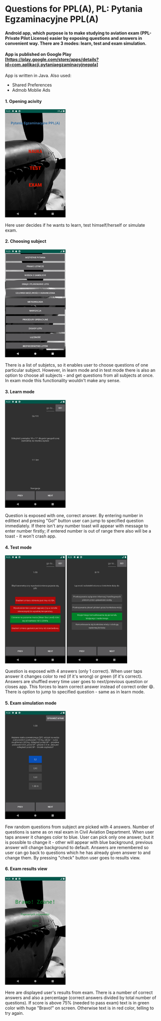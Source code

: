 # Questions for PPL(A), PL: Pytania Egzaminacyjne PPL(A)

#### Android app, which purpose is to make studying to aviation exam (PPL- Private Pilot License) easier by exposing questions and answers in convenient way. There are 3 modes: learn, test and exam simulation. 

#### App is published on Google Play [https://play.google.com/store/apps/details?id=com.aplikacji.pytaniaegzaminacyjneppla]

App is written in Java. Also used:
- Shared Preferences
- Admob Moblie Ads


#### 1. Opening acivity

<img src="/Screenshots/Scr_1_apk.png" width="200">

Here user decides if he wants to learn, test himself/herself or simulate exam.

#### 2. Choosing subject

<img src="/Screenshots/Scr_3_apk.png" width="200">

There is a list of subjetcs, so it enables user to choose questions of one particular subject. However, in learn mode and in test mode there is also an option to choose all subjects - and get questions from all subjects at once. In exam mode this functionality wouldn't make any sense.

#### 3. Learn mode

<img src="/Screenshots/Scr_4_apk.png" width="200">

Question is exposed with one, correct answer. By entering number in edittext and presing "Go!" button user can jump to specified question immediately. If there isn't any number toast will appear with message to enter number firstly; if entered number is out of range there also will be a toast - it won't crash app.

#### 4. Test mode

<img src="/Screenshots/Scr_2_apk.png" width="200">

<img src="/Screenshots/Scr_5_apk.png" width="200">

Question is exposed with 4 answers (only 1 correct). When user taps answer it changes color to red (if it's wrong) or green (if it's correct). Answers are shuffled every time user goes to next/previous question or closes app. This forces to learn correct answer instead of correct order :smile:. There is option to jump to specified question - same as in learn mode.

#### 5. Exam simulation mode

<img src="/Screenshots/Scr_7_apk.png" width="200">

Few random questions from subject are picked with 4 answers. Number of questions is same as on real exam in Civil Aviation Department. When user taps answer it changes color to blue. User can pick only one answer, but it is possible to change it - other will appear with blue background, previous answer will change background to default. Answers are remembered so user can go back to questions which he has already given answer to and change them. By pressing "check" button user goes to results view.

#### 6. Exam results view

<img src="/Screenshots/Scr_6_apk.png" width="200">

Here are displayed user's results from exam. There is a number of correct answers and also a percentage (correct answers divided by total number of questions). If score is above 75% (needed to pass exam) text is in green color with huge "Bravo!" on screen. Otherwise text is in red color, telling to try again.
